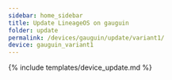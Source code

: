 ```yaml
---
sidebar: home_sidebar
title: Update LineageOS on gauguin
folder: update
permalink: /devices/gauguin/update/variant1/
device: gauguin_variant1
---
```

{% include templates/device_update.md %}
